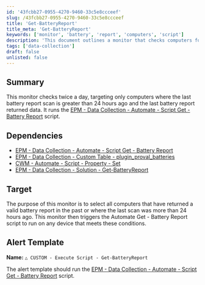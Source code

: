 ```yaml
---
id: '43fcbb27-0955-4270-9460-33c5e8ccceef'
slug: /43fcbb27-0955-4270-9460-33c5e8ccceef
title: 'Get-BatteryReport'
title_meta: 'Get-BatteryReport'
keywords: ['monitor', 'battery', 'report', 'computers', 'script']
description: 'This document outlines a monitor that checks computers for battery report data, triggering a script to collect the latest battery information if the last scan was over 24 hours ago. It includes dependencies, target criteria, and an alert template for execution.'
tags: ['data-collection']
draft: false
unlisted: false
---
```


## Summary

This monitor checks twice a day, targeting only computers where the last battery report scan is greater than 24 hours ago and the last battery report returned data. It runs the [EPM - Data Collection - Automate - Script Get - Battery Report](/docs/59738aa7-5495-4e4d-a36a-cc8af2643865) script.

## Dependencies

- [EPM - Data Collection - Automate - Script Get - Battery Report](/docs/59738aa7-5495-4e4d-a36a-cc8af2643865)
- [EPM - Data Collection - Custom Table - plugin_proval_batteries](/docs/5507c4d8-9cfc-4d67-9c84-7cbad5a37de1)
- [CWM - Automate - Script - Property - Set](/docs/2b64bf00-b8b2-499b-b9d2-70d218f18cfb)
- [EPM - Data Collection - Solution - Get-BatteryReport](/docs/701fd9e6-617a-49a0-8368-531ec189e44c)

## Target

The purpose of this monitor is to select all computers that have returned a valid battery report in the past or where the last scan was more than 24 hours ago. This monitor then triggers the Automate Get - Battery Report script to run on any device that meets these conditions.

## Alert Template

**Name:** `△ CUSTOM - Execute Script - Get-BatteryReport`

The alert template should run the [EPM - Data Collection - Automate - Script Get - Battery Report](/docs/59738aa7-5495-4e4d-a36a-cc8af2643865) script.

